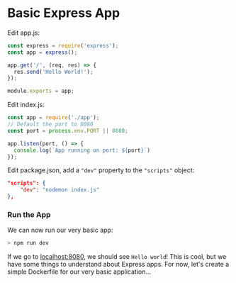 # Basic Express App

Edit app.js:

```js
const express = require('express');
const app = express();

app.get('/', (req, res) => {
  res.send('Hello World!');
});

module.exports = app;
```

Edit index.js:

```js
const app = require('./app');
// Default the port to 8080
const port = process.env.PORT || 8080;

app.listen(port, () => {
  console.log(`App running on port: ${port}`)
});
```

Edit package.json, add a `"dev"` property to the `"scripts"` object:

```json
"scripts": {
    "dev": "nodemon index.js"
},
```

### Run the App

We can now run our very basic app:

```bash
> npm run dev
```

If we go to [localhost:8080](http://localhost:8080), we should see `Hello world`! This is cool, but we have some things to understand about Express apps. For now, let's create a simple Dockerfile for our very basic application...